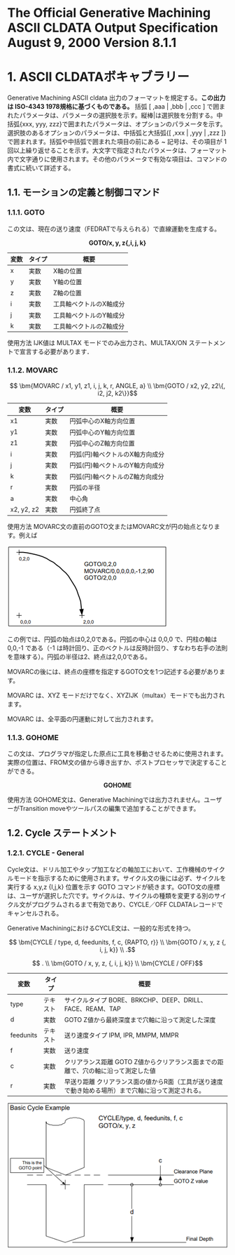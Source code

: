 # The Official Generative Machining ASCII CLDATA Output Specification August 9, 2000 Version 8.1.1

# 1. ASCII CLDATAボキャブラリー

Generative Machining ASCII cldata 出力のフォーマットを規定する。**この出力は ISO-4343 1978規格に基づくものである。** 括弧 [ ,aaa | ,bbb | ,ccc ] で囲まれたパラメータは、パラメータの選択肢を示す。縦棒|は選択肢を分割する。中括弧{xxx, yyy, zzz}で囲まれたパラメータは、オプションのパラメータを示す。選択肢のあるオプションのパラメータは、中括弧と大括弧{[ ,xxx | ,yyy | ,zzz ]}で囲まれます。括弧や中括弧で囲まれた項目の前にある ~ 記号は、その項目が 1 回以上繰り返せることを示す。大文字で指定されたパラメータは、フォーマット内で文字通りに使用されます。その他のパラメータで有効な項目は、コマンドの書式に続いて詳述する。

## 1.1. モーションの定義と制御コマンド

### 1.1.1. GOTO

この文は、現在の送り速度（FEDRATで与えられる）で直線運動を生成する。

```math
  \bm{GOTO / x, y, z\{, i, j, k\}}
```

| 変数 | タイプ | 概要 |
| --- | --- | --- |
| x | 実数 | X軸の位置 |
| y | 実数 | Y軸の位置 |
| z | 実数 | Z軸の位置 |
| i | 実数 | 工具軸ベクトルのX軸成分 |
| j | 実数 | 工具軸ベクトルのY軸成分 |
| k | 実数 | 工具軸ベクトルのZ軸成分 |

使用方法
IJK値は MULTAX モードでのみ出力され、MULTAX/ON ステートメントで宣言する必要があります．

### 1.1.2. MOVARC

```math
  \bm{MOVARC / x1, y1, z1, i, j, k, r, ANGLE, a} \\
  \bm{GOTO / x2, y2, z2\{, i2, j2, k2\}}
```

| 変数 | タイプ | 概要 |
| --- | --- | --- |
| x1 | 実数 | 円弧中心のX軸方向位置 |
| y1 | 実数 | 円弧中心のY軸方向位置 |
| z1 | 実数 | 円弧中心のZ軸方向位置 |
| i | 実数 | 円弧(円)軸ベクトルのX軸方向成分 |
| j | 実数 | 円弧(円)軸ベクトルのY軸方向成分 |
| k | 実数 | 円弧(円)軸ベクトルのZ軸方向成分 |
| r | 実数 | 円弧の半径 |
| a | 実数 | 中心角 |
| x2, y2, z2 | 実数 | 円弧終了点 |

使用方法
MOVARC文の直前のGOTO文またはMOVARC文が円の始点となります。例えば

<img src=https://raw.githubusercontent.com/rurusasu/paper/master/CAD_CAM/The%20Official%20Generative%20Machining%20ASCII%20CLDATA%20Output%20Specification/%E7%94%BB%E5%83%8F/fig1.png>

この例では、円弧の始点は0,2,0である。円弧の中心は 0,0,0 で、円柱の軸は 0,0,-1 である（-1 は時計回り、正のベクトルは反時計回り、すなわち右手の法則を意味する）。円弧の半径は2、終点は2,0,0である。

MOVARCの後には、終点の座標を指定するGOTO文を1つ記述する必要があります。

MOVARC は、XYZ モードだけでなく、XYZIJK（multax）モードでも出力されます。

MOVARC は、全平面の円運動に対して出力されます。

### 1.1.3. GOHOME

この文は、プログラマが指定した原点に工具を移動させるために使用されます。実際の位置は、FROM文の値から導き出すか、ポストプロセッサで決定することができる。

```math
  \bm{GOHOME}
```

使用方法
GOHOME文は、Generative Machiningでは出力されません。ユーザーがTransition moveやツールパスの編集で追加することができます。

## 1.2. Cycle ステートメント
### 1.2.1. CYCLE - General

Cycle文は、ドリル加工やタップ加工などの軸加工において、工作機械のサイクルモードを指示するために使用されます。サイクル文の後には必ず、サイクルを実行する x,y,z {I,j,k} 位置を示す GOTO コマンドが続きます。GOTO文の座標は、ユーザが選択した穴です。サイクルは、サイクルの種類を変更する別のサイクル文がプログラムされるまで有効であり、CYCLE／OFF CLDATAレコードでキャンセルされる。

Generative MachiningにおけるCYCLE文は、一般的な形式を持つ。

```math
  \bm{CYCLE / type, d, feedunits, f, c, {RAPTO, r}} \\
  \bm{GOTO / x, y, z {, i, j, k}} \\
  .
```

```math
  . \\
  \bm{GOTO / x, y, z, {, i, j, k}} \\
  \bm{CYCLE / OFF}
```

| 変数 | タイプ | 概要 |
| --- | --- | --- |
| type | テキスト | サイクルタイプ BORE、BRKCHP、DEEP、DRILL、FACE、REAM、TAP |
| d | 実数 | GOTO Z値から最終深度まで穴軸に沿って測定した深度 |
| feedunits | テキスト | 送り速度タイプ IPM, IPR, MMPM, MMPR |
| f | 実数 | 送り速度 |
| c | 実数 | クリアランス距離 GOTO Z値からクリアランス面までの距離で、穴の軸に沿って測定した値 |
| r | 実数 | 早送り距離 クリアランス面の値からR面（工具が送り速度で動き始める場所）まで穴軸に沿って測定される。 |

<img src=https://raw.githubusercontent.com/rurusasu/paper/master/CAD_CAM/The%20Official%20Generative%20Machining%20ASCII%20CLDATA%20Output%20Specification/%E7%94%BB%E5%83%8F/fig5.png>